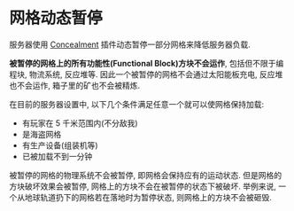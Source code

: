 # 网格动态暂停

服务器使用 [Concealment](https://torchapi.net/plugins/item/17f44521-b77a-4e85-810f-ee73311cf75d) 插件动态暂停一部分网格来降低服务器负载.

**被暂停的网格上的所有功能性(Functional Block)方块不会运作**, 包括但不限于编程块, 物流系统, 反应堆等. 因此一个被暂停的网格不会通过太阳能板充电, 反应堆也不会运作, 箱子里的矿也不会被精炼.

在目前的服务器设置中, 以下几个条件满足任意一个就可以使网格保持加载:

* 有玩家在 5 千米范围内(不分敌我)
* 是海盗网格
* 有生产设备(组装机等)
* 已被加载不到一分钟

被暂停的网格的物理系统不会被暂停, 即网格会保持应有的运动状态. 但是网格的方块破坏效果会被暂停, 网格上的方块不会在被暂停的状态下被破坏. 举例来说, 一个从地球轨道扔下的网格若在落地时为暂停状态, 则网格上的方块不会被砸毁.
